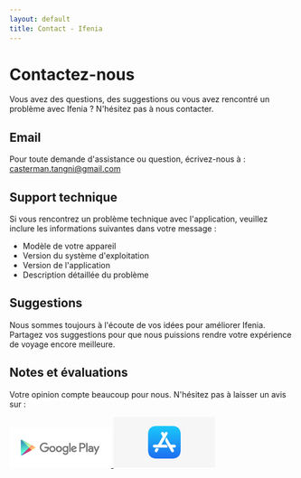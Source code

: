 ```yaml
---
layout: default
title: Contact - Ifenia
---
```


# Contactez-nous

Vous avez des questions, des suggestions ou vous avez rencontré un problème avec Ifenia ? N'hésitez pas à nous contacter.

## Email

Pour toute demande d'assistance ou question, écrivez-nous à :  
[casterman.tangni@gmail.com](mailto:casterman.tangni@gmail.com)

## Support technique

Si vous rencontrez un problème technique avec l'application, veuillez inclure les informations suivantes dans votre message :
- Modèle de votre appareil
- Version du système d'exploitation
- Version de l'application
- Description détaillée du problème

## Suggestions

Nous sommes toujours à l'écoute de vos idées pour améliorer Ifenia. Partagez vos suggestions pour que nous puissions rendre votre expérience de voyage encore meilleure.

## Notes et évaluations

Votre opinion compte beaucoup pour nous. N'hésitez pas à laisser un avis sur :

<div class="store-badges">
  <a href="https://play.google.com/store/apps/details?id=com.tangni.ifenia">
    <img src="assets/google-play-badge.png" alt="Google Play" width="180">
  </a>
  <a href="#">
    <img src="assets/app-store-badge.png" alt="App Store" width="180">
  </a>
</div>
